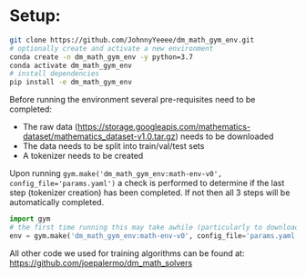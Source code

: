 # Setup:

``` bash
git clone https://github.com/JohnnyYeeee/dm_math_gym_env.git
# optionally create and activate a new environment
conda create -n dm_math_gym_env -y python=3.7
conda activate dm_math_gym_env
# install dependencies
pip install -e dm_math_gym_env
```

Before running the environment several pre-requisites need to be completed:
- The raw data (https://storage.googleapis.com/mathematics-dataset/mathematics_dataset-v1.0.tar.gz) needs to be downloaded
- The data needs to be split into train/val/test sets
- A tokenizer needs to be created

Upon running `gym.make('dm_math_gym_env:math-env-v0', config_file='params.yaml')` a check is performed to determine if the last step (tokenizer creation) has been completed. If not then all 3 steps will be automatically completed. 

```python
import gym
# the first time running this may take awhile (particularly to download the data) 
env = gym.make('dm_math_gym_env:math-env-v0', config_file='params.yaml')
```

All other code we used for training algorithms can be found at: https://github.com/joepalermo/dm_math_solvers